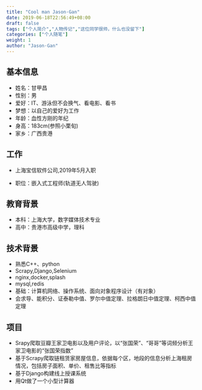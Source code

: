 ```yaml
---
title: "Cool man Jason·Gan"
date: 2019-06-18T22:56:49+08:00
draft: false
tags: ["个人简介","人物传记","这位同学很帅，什么也没留下"]
categories: ["个人随笔"]
weight: 1
author: "Jason·Gan"
---
```


## 基本信息

* 姓名：甘甲昌
* 性别：男
* 爱好：IT、游泳但不会换气、看电影、看书
* 梦想：以自己的爱好为工作
* 年龄：血性方刚的年纪
* 身高：183cm(参照小栗旬)
* 家乡：广西贵港


## 工作
* 上海宝信软件公司,2019年5月入职

* 职位：嵌入式工程师(轨道无人驾驶)



## 教育背景

* 本科：上海大学，数字媒体技术专业
* 高中：贵港市高级中学，理科



## 技术背景
* 熟悉C++、python
* Scrapy,Django,Selenium
* nginx,docker,splash
* mysql,redis
* 基础：计算机网络、操作系统、面向对象程序设计（有对象）
* 会求导、能积分、证泰勒中值、罗尔中值定理、拉格朗日中值定理、柯西中值定理


## 项目
* Srapy爬取豆瓣王家卫电影以及用户评论，以“张国荣”、“哥哥”等词频分析王家卫电影的“张国荣指数”
* 基于Scrapy爬取链租赁家房屋信息，依据每个区，地段的信息分析上海租房情况，包括房子面积、单价、租售比等指标
* 基于Django构建线上授课系统
* 用Qt做了一个小型计算器
